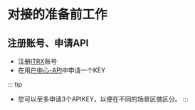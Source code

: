 # 对接的准备前工作

## 注册账号、申请API

- 注册[ITRX](https://itrx.io/)账号
- 在用[户中心-API](https://itrx.io/buyer/api)中申请一个KEY

::: tip

- 您可以至多申请3个APIKEY，以便在不同的场景区做区分。
  :::